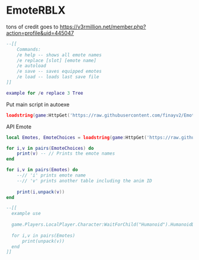 # EmoteRBLX
tons of credit goes to https://v3rmillion.net/member.php?action=profile&uid=445047
```Lua
--[[
    Commands:
    /e help -- shows all emote names
    /e replace [slot] [emote name]
    /e autoload
    /e save -- saves equipped emotes
    /e load -- loads last save file
]]

example for /e replace 3 Tree
```

Put main script in autoexe
```Lua
loadstring(game:HttpGet('https://raw.githubusercontent.com/finayv2/EmoteRBLX/main/Main.lua'))();
```

API Emote
```Lua
local Emotes, EmoteChoices = loadstring(game:HttpGet('https://raw.githubusercontent.com/finayv2/EmoteRBLX/main/Emotes.lua'))();

for i,v in pairs(EmoteChoices) do
    print(v) -- // Prints the emote names
end

for i,v in pairs(Emotes) do
    --// 'i' prints emote name 
    --// 'v' prints another table including the anim ID
    
    print(i,unpack(v))
end

--[[
  example use
  
  game.Players.LocalPlayer.Character:WaitForChild("Humanoid").HumanoidDescription:SetEmotes(Emotes)
  
  for i,v in pairs(Emotes)
      print(unpack(v))
  end
]]

```
